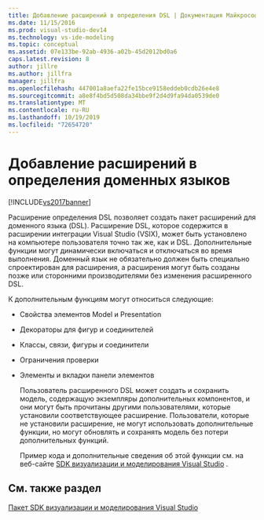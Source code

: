 ```yaml
---
title: Добавление расширений в определения DSL | Документация Майкрософт
ms.date: 11/15/2016
ms.prod: visual-studio-dev14
ms.technology: vs-ide-modeling
ms.topic: conceptual
ms.assetid: 07e133be-92ab-4936-a02b-45d2012bd0a6
caps.latest.revision: 8
author: jillre
ms.author: jillfra
manager: jillfra
ms.openlocfilehash: 447001a8aefa22fe15bce9158eddeb0cdb26e4e8
ms.sourcegitcommit: a8e8f4bd5d508da34bbe9f2d4d9fa94da0539de0
ms.translationtype: MT
ms.contentlocale: ru-RU
ms.lasthandoff: 10/19/2019
ms.locfileid: "72654720"
---
```

# <a name="adding-extensions-to-dsl-definitions"></a>Добавление расширений в определения доменных языков
[!INCLUDE[vs2017banner](../includes/vs2017banner.md)]

Расширение определения DSL позволяет создать пакет расширений для доменного языка (DSL). Расширение DSL, которое содержится в расширении интеграции Visual Studio (VSIX), может быть установлено на компьютере пользователя точно так же, как и DSL. Дополнительные функции могут динамически включаться и отключаться во время выполнения. Доменный язык не обязательно должен быть специально спроектирован для расширения, а расширения могут быть созданы позже или сторонними производителями без изменения расширенного DSL.

 К дополнительным функциям могут относиться следующие:

- Свойства элементов Model и Presentation

- Декораторы для фигур и соединителей

- Классы, связи, фигуры и соединители

- Ограничения проверки

- Элементы и вкладки панели элементов

  Пользователь расширенного DSL может создать и сохранить модель, содержащую экземпляры дополнительных компонентов, и они могут быть прочитаны другими пользователями, которые установили соответствующее расширение. Пользователи, которые не установили расширение, не могут использовать дополнительные функции, но могут обновлять и сохранять модель без потери дополнительных функций.

  Пример кода и дополнительные сведения об этой функции см. на веб-сайте [SDK визуализации и моделирования Visual Studio](http://go.microsoft.com/fwlink/?LinkID=186128) .

## <a name="see-also"></a>См. также раздел
 [Пакет SDK визуализации и моделирования Visual Studio](http://go.microsoft.com/fwlink/?LinkID=186128)
